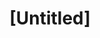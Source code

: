---
pid: FS376
title: "[Untitled]"
location_transcription: 
zipcode: '19132'
outside_phl: 
neighborhood: Strawberry Mansion
age: '5'
age_range: "<6"
instagram: 
image_file_name: FS_376.jpg
proposal_transcription: LMU
topic: Unknown
topic_summary: '0'
type: Other No Form
keywords_other: 
credit: Julian
image_labels: 
twitter: 
facebook: 
permalink: "/monuments/fs376/"
layout: item-page
---